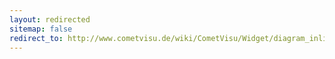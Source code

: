 ```yaml
---
layout: redirected
sitemap: false
redirect_to: http://www.cometvisu.de/wiki/CometVisu/Widget/diagram_inline/de
---
```



